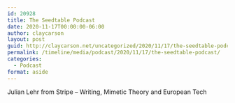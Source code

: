 ```yaml
---
id: 20928
title: The Seedtable Podcast
date: 2020-11-17T00:00:00-06:00
author: claycarson
layout: post
guid: http://claycarson.net/uncategorized/2020/11/17/the-seedtable-podcast/
permalink: /timeline/media/podcast/2020/11/17/the-seedtable-podcast/
categories:
  - Podcast
format: aside
---
```

<div class="media-details">Julian Lehr from Stripe – Writing, Mimetic Theory and European Tech</div>

<div class="media-creator"></div>

<div class="media-rating"></div>